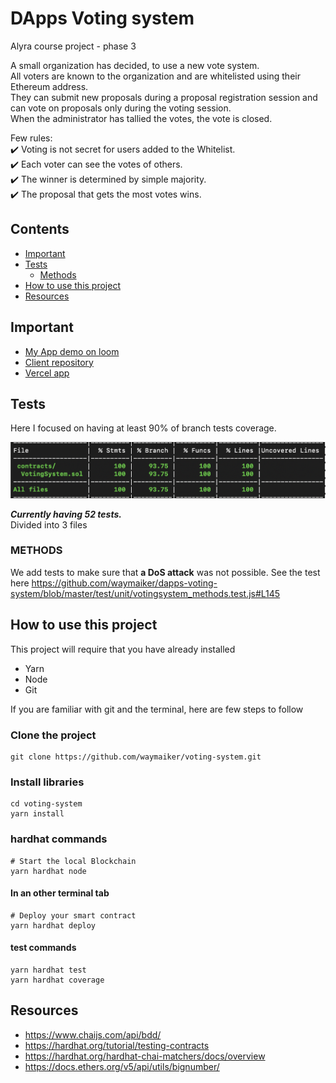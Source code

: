 # DApps Voting system

Alyra course project - phase 3

A small organization has decided, to use a new vote system.  
All voters are known to the organization and are whitelisted using their Ethereum address.   
They can submit new proposals during a proposal registration session and can vote on proposals only during the voting session.  
When the administrator has tallied the votes, the vote is closed.

Few rules:  
✔️ Voting is not secret for users added to the Whitelist.  
✔️ Each voter can see the votes of others.  
✔️ The winner is determined by simple majority.  
✔️ The proposal that gets the most votes wins.  

## Contents
- [Important](#important)
- [Tests](#tests)
  - [Methods](#methods)
- [How to use this project](#how-to-use-this-project)
- [Resources](#resources)

## Important

- [My App demo on loom](https://www.loom.com/share/2df1c07a70cd42c6abd4d19e9b214e01)
- [Client repository](https://github.com/waymaiker/nextjs-voting-system)
- [Vercel app](https://nextjs-voting-system-mdczrnyz7-wdevblockchain-gmailcom.vercel.app/)

## Tests
Here I focused on having at least 90% of branch tests coverage.  

![Ceci est un exemple d’image](https://github.com/waymaiker/voting-system/blob/master/test_coverage.png) 

***Currently having 52 tests.***  
Divided into 3 files

### METHODS

We add tests to make sure that **a DoS attack** was not possible.
See the test here https://github.com/waymaiker/dapps-voting-system/blob/master/test/unit/votingsystem_methods.test.js#L145


## How to use this project
This project will require that you have already installed
* Yarn
* Node
* Git

If you are familiar with git and the terminal, here are few steps to follow

### Clone the project
```shell
git clone https://github.com/waymaiker/voting-system.git
```

### Install libraries
```shell
cd voting-system
yarn install
```
### hardhat commands
```shell
# Start the local Blockchain
yarn hardhat node
```

#### In an other terminal tab
```shell
# Deploy your smart contract
yarn hardhat deploy
```

#### test commands
```shell
yarn hardhat test
yarn hardhat coverage
```

## Resources

* https://www.chaijs.com/api/bdd/
* https://hardhat.org/tutorial/testing-contracts
* https://hardhat.org/hardhat-chai-matchers/docs/overview
* https://docs.ethers.org/v5/api/utils/bignumber/
